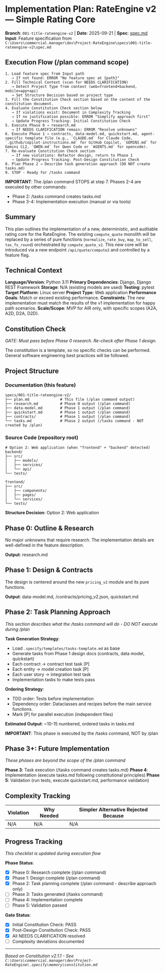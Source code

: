 # Implementation Plan: RateEngine v2 — Simple Rating Core

**Branch**: `001-title-rateengine-v2` | **Date**: 2025-09-21 | **Spec**: [spec.md](./spec.md)
**Input**: Feature specification from `C:\Users\commercial.manager\dev\Project-RateEngine\specs\001-title-rateengine-v2\spec.md`

## Execution Flow (/plan command scope)
```
1. Load feature spec from Input path
   → If not found: ERROR "No feature spec at {path}"
2. Fill Technical Context (scan for NEEDS CLARIFICATION)
   → Detect Project Type from context (web=frontend+backend, mobile=app+api)
   → Set Structure Decision based on project type
3. Fill the Constitution Check section based on the content of the constitution document.
4. Evaluate Constitution Check section below
   → If violations exist: Document in Complexity Tracking
   → If no justification possible: ERROR "Simplify approach first"
   → Update Progress Tracking: Initial Constitution Check
5. Execute Phase 0 → research.md
   → If NEEDS CLARIFICATION remain: ERROR "Resolve unknowns"
6. Execute Phase 1 → contracts, data-model.md, quickstart.md, agent-specific template file (e.g., `CLAUDE.md` for Claude Code, `.github/copilot-instructions.md` for GitHub Copilot, `GEMINI.md` for Gemini CLI, `QWEN.md` for Qwen Code or `AGENTS.md` for opencode).
7. Re-evaluate Constitution Check section
   → If new violations: Refactor design, return to Phase 1
   → Update Progress Tracking: Post-Design Constitution Check
8. Plan Phase 2 → Describe task generation approach (DO NOT create tasks.md)
9. STOP - Ready for /tasks command
```

**IMPORTANT**: The /plan command STOPS at step 7. Phases 2-4 are executed by other commands:
- Phase 2: /tasks command creates tasks.md
- Phase 3-4: Implementation execution (manual or via tools)

## Summary
This plan outlines the implementation of a new, deterministic, and auditable rating core for the RateEngine. The existing `compute_quote` monolith will be replaced by a series of pure functions (`normalize`, `rate_buy`, `map_to_sell`, `tax_fx_round`) orchestrated by `compute_quote_v2`. This new core will be introduced via a new endpoint `/api/quote/compute2` and controlled by a feature flag.

## Technical Context
**Language/Version**: Python 3.11
**Primary Dependencies**: Django, Django REST Framework
**Storage**: N/A (existing models are used)
**Testing**: pytest
**Target Platform**: Linux server
**Project Type**: Web application
**Performance Goals**: Match or exceed existing performance.
**Constraints**: The new implementation must match the results of the v1 implementation for happy path scenarios.
**Scale/Scope**: MVP for AIR only, with specific scopes (A2A, A2D, D2A, D2D).

## Constitution Check
*GATE: Must pass before Phase 0 research. Re-check after Phase 1 design.*

The constitution is a template, so no specific checks can be performed. General software engineering best practices will be followed.

## Project Structure

### Documentation (this feature)
```
specs/001-title-rateengine-v2/
├── plan.md              # This file (/plan command output)
├── research.md          # Phase 0 output (/plan command)
├── data-model.md        # Phase 1 output (/plan command)
├── quickstart.md        # Phase 1 output (/plan command)
├── contracts/           # Phase 1 output (/plan command)
└── tasks.md             # Phase 2 output (/tasks command - NOT created by /plan)
```

### Source Code (repository root)
```
# Option 2: Web application (when "frontend" + "backend" detected)
backend/
├── src/
│   ├── models/
│   ├── services/
│   └── api/
└── tests/

frontend/
├── src/
│   ├── components/
│   ├── pages/
│   └── services/
└── tests/
```

**Structure Decision**: Option 2: Web application

## Phase 0: Outline & Research
No major unknowns that require research. The implementation details are well-defined in the feature description.

**Output**: research.md

## Phase 1: Design & Contracts
The design is centered around the new `pricing_v2` module and its pure functions.

**Output**: data-model.md, /contracts/pricing_v2.json, quickstart.md

## Phase 2: Task Planning Approach
*This section describes what the /tasks command will do - DO NOT execute during /plan*

**Task Generation Strategy**:
- Load `.specify/templates/tasks-template.md` as base
- Generate tasks from Phase 1 design docs (contracts, data model, quickstart)
- Each contract → contract test task [P]
- Each entity → model creation task [P]
- Each user story → integration test task
- Implementation tasks to make tests pass

**Ordering Strategy**:
- TDD order: Tests before implementation
- Dependency order: Dataclasses and recipes before the main service functions.
- Mark [P] for parallel execution (independent files)

**Estimated Output**: ~10-15 numbered, ordered tasks in tasks.md

**IMPORTANT**: This phase is executed by the /tasks command, NOT by /plan

## Phase 3+: Future Implementation
*These phases are beyond the scope of the /plan command*

**Phase 3**: Task execution (/tasks command creates tasks.md)
**Phase 4**: Implementation (execute tasks.md following constitutional principles)
**Phase 5**: Validation (run tests, execute quickstart.md, performance validation)

## Complexity Tracking
| Violation | Why Needed | Simpler Alternative Rejected Because |
|-----------|------------|-------------------------------------|
| N/A       | N/A        | N/A                                 |


## Progress Tracking
*This checklist is updated during execution flow*

**Phase Status**:
- [X] Phase 0: Research complete (/plan command)
- [X] Phase 1: Design complete (/plan command)
- [X] Phase 2: Task planning complete (/plan command - describe approach only)
- [ ] Phase 3: Tasks generated (/tasks command)
- [ ] Phase 4: Implementation complete
- [ ] Phase 5: Validation passed

**Gate Status**:
- [X] Initial Constitution Check: PASS
- [X] Post-Design Constitution Check: PASS
- [X] All NEEDS CLARIFICATION resolved
- [ ] Complexity deviations documented

---
*Based on Constitution v2.1.1 - See `C:\Users\commercial.manager\dev\Project-RateEngine\.specify\memory\constitution.md`*
